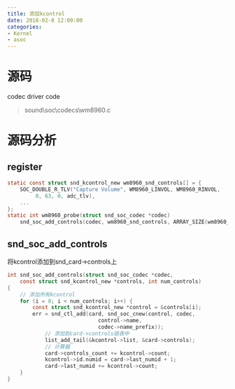```yaml
---
title: 添加kcontrol
date: 2018-02-8 12:00:00
categories:
- Kernel
- asoc
---
```

# 源码
codec driver code
> sound\soc\codecs\wm8960.c

# 源码分析
## register
```c
static const struct snd_kcontrol_new wm8960_snd_controls[] = {
	SOC_DOUBLE_R_TLV("Capture Volume", WM8960_LINVOL, WM8960_RINVOL,
		 0, 63, 0, adc_tlv),
  	...
};
static int wm8960_probe(struct snd_soc_codec *codec)
	snd_soc_add_controls(codec, wm8960_snd_controls, ARRAY_SIZE(wm8960_snd_controls));
```
<!--more-->
## snd_soc_add_controls
将kcontrol添加到snd_card->controls上
```c
int snd_soc_add_controls(struct snd_soc_codec *codec,
	const struct snd_kcontrol_new *controls, int num_controls)
{
	// 添加所有kcontrol
	for (i = 0; i < num_controls; i++) {
		const struct snd_kcontrol_new *control = &controls[i];
		err = snd_ctl_add(card, snd_soc_cnew(control, codec,
						     control->name,
						     codec->name_prefix));
      		// 添加到card->controls链表中
      		list_add_tail(&kcontrol->list, &card->controls);
      		// 计算器
      		card->controls_count += kcontrol->count;
			kcontrol->id.numid = card->last_numid + 1;
			card->last_numid += kcontrol->count;
	}
}
```

